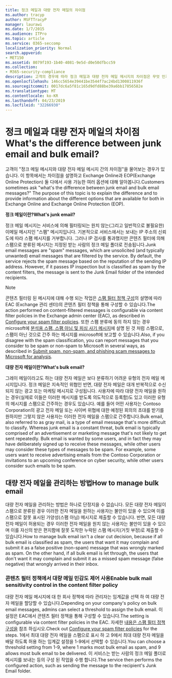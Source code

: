 ```yaml
---
title: 정크 메일과 대량 전자 메일의 차이점
ms.author: tracyp
author: MSFTTracyP
manager: laurawi
ms.date: 1/7/2015
ms.audience: ITPro
ms.topic: article
ms.service: O365-seccomp
localization_priority: Normal
search.appverid:
- MET150
ms.assetid: 8079f193-1b40-4081-9e5d-d0e50dfbcc59
ms.collection:
- M365-security-compliance
description: 고객의 경우에 따라 정크 메일과 대량 전자 메일 메시지의 차이점은 무엇 인가요? 이 항목의 목적은 차이점을 설명 하 고 exchange online 및 exchange online Protection (EOP)에서 모두 사용할 수 있는 다양 한 옵션에 대 한 정보를 제공 하기 위한 것입니다.
ms.openlocfilehash: 146cc5654e39441be3544f7ac24bd1300811936f
ms.sourcegitcommit: 0017dc6a5f81c165d9dfd88be39a6bb17856582e
ms.translationtype: MT
ms.contentlocale: ko-KR
ms.lasthandoff: 04/23/2019
ms.locfileid: "32266930"
---
```

# <a name="whats-the-difference-between-junk-email-and-bulk-email"></a><span data-ttu-id="2605b-103">정크 메일과 대량 전자 메일의 차이점</span><span class="sxs-lookup"><span data-stu-id="2605b-103">What's the difference between junk email and bulk email?</span></span>

<span data-ttu-id="2605b-p101">고객이 "정크 메일 메시지와 대량 전자 메일 메시지 간의 차이점"을 물어보는 경우가 있습니다. 이 항목에서는 차이점을 설명하고 Exchange Online과 EOP(Exchange Online Protection) 둘 다에서 사용 가능한 여러 옵션에 대해 알아봅니다.</span><span class="sxs-lookup"><span data-stu-id="2605b-p101">Customers sometimes ask "what's the difference between junk email and bulk email messages?" The purpose of this topic is to explain the difference and to provide information about the different options that are available for both in Exchange Online and Exchange Online Protection (EOP).</span></span>
  
 <span data-ttu-id="2605b-106">**정크 메일이란?**</span><span class="sxs-lookup"><span data-stu-id="2605b-106">**What's junk email?**</span></span>
  
<span data-ttu-id="2605b-p102">정크 메일 메시지는 서비스에 의해 필터링되는 원치 않는(그리고 일반적으로 불필요한) 이메일 메시지인 "스팸" 메시지입니다. 기본적으로 서비스에서는 보내는 IP 주소의 신뢰도에 따라 스팸 메시지를 거부합니다. 그러나 IP 검사를 통과했지만 콘텐츠 필터에 의해 스팸으로 분류된 메시지는 지정된 받는 사람의 정크 메일 폴더로 전송됩니다.</span><span class="sxs-lookup"><span data-stu-id="2605b-p102">Junk email messages are "spam" messages, which are unsolicited (and typically unwanted) email messages that are filtered by the service. By default, the service rejects the spam message based on the reputation of the sending IP address. However, if it passes IP inspection but is classified as spam by the content filters, the message is sent to the Junk Email folder of the intended recipients.</span></span> 
  
> [!NOTE]
> <span data-ttu-id="2605b-110">콘텐츠 필터링 된 메시지에 대해 수행 되는 작업은 [스팸 필터 정책 구성](configure-your-spam-filter-policies.md)의 설명에 따라 EAC (Exchange 관리 센터)의 콘텐츠 필터 정책을 통해 구성할 수 있습니다.</span><span class="sxs-lookup"><span data-stu-id="2605b-110">The action performed on content-filtered messages is configurable via content filter policies in the Exchange admin center (EAC), as described in [Configure your spam filter policies](configure-your-spam-filter-policies.md).</span></span> <span data-ttu-id="2605b-111">또한 스팸 분류에 동의 하지 않는 경우 microsoft에 [분석용 스팸, 스팸 아님 및 피싱 사기 메시지](submit-spam-non-spam-and-phishing-scam-messages-to-microsoft-for-analysis.md)에 설명 된 것 처럼 스팸으로, 스팸이 아닌 것으로 간주 하는 메시지를 microsoft에 보고할 수 있습니다.</span><span class="sxs-lookup"><span data-stu-id="2605b-111">Also, if you disagree with the spam classification, you can report messages that you consider to be spam or non-spam to Microsoft in several ways, as described in [Submit spam, non-spam, and phishing scam messages to Microsoft for analysis](submit-spam-non-spam-and-phishing-scam-messages-to-microsoft-for-analysis.md).</span></span> 
  
 <span data-ttu-id="2605b-112">**대량 전자 메일이란?**</span><span class="sxs-lookup"><span data-stu-id="2605b-112">**What's bulk email?**</span></span>
  
<span data-ttu-id="2605b-p104">그레이 메일이라고도 하는 대량 전자 메일은 보다 분류하기 어려운 유형의 전자 메일 메시지입니다. 정크 메일은 지속적인 위협인 반면, 대량 전자 메일은 대개 반복적으로 수신되지 않는 광고 또는 마케팅 메시지로 구성됩니다. 사용자에 따라 대량 전자 메일을 원하는 경우(실제로 이들은 이러한 메시지를 받도록 의도적으로 등록함)도 있고 이러한 유형의 메시지를 스팸으로 간주하는 경우도 있습니다. 예를 들어 어떤 사용자는 Contoso Corporation의 광고 전자 메일 또는 사이버 위협에 대한 예정된 회의의 초대를 받기를 원하지만 그렇지 않은 사용자는 이러한 전자 메일을 스팸으로 간주합니다.</span><span class="sxs-lookup"><span data-stu-id="2605b-p104">Bulk email, also referred to as gray mail, is a type of email message that's more difficult to classify. Whereas junk email is a constant threat, bulk email is typically comprised of an advertisement or marketing message that's not likely to get sent repeatedly. Bulk email is wanted by some users, and in fact they may have deliberately signed up to receive these messages, while other users may consider these types of messages to be spam. For example, some users want to receive advertising emails from the Contoso Corporation or invitations to an upcoming conference on cyber security, while other users consider such emails to be spam.</span></span>
  
## <a name="how-to-manage-bulk-email"></a><span data-ttu-id="2605b-117">대량 전자 메일을 관리하는 방법</span><span class="sxs-lookup"><span data-stu-id="2605b-117">How to manage bulk email</span></span>

<span data-ttu-id="2605b-p105">대량 전자 메일을 관리하는 방법은 하나로 단정지을 수 없습니다. 모든 대량 전자 메일이 스팸으로 분류된 경우 이러한 전자 메일을 원하는 사용자는 불만이 있을 수 있으며 이를 스팸으로 잘못 표시된 가양성(스팸 아님) 메시지로 제출할 수 있습니다. 반면, 모든 대량 전자 메일이 허용되는 경우 이러한 전자 메일을 원치 않는 사용자는 불만이 있을 수 있으며 이를 자신의 받은 편지함에 잘못 도착한 누락된 스팸 메시지(거짓 부정)로 제출할 수 있습니다.</span><span class="sxs-lookup"><span data-stu-id="2605b-p105">How to manage bulk email isn't a clear cut decision, because if all bulk email is classified as spam, the users that want it may complain and submit it as a false positive (non-spam) message that was wrongly marked as spam. On the other hand, if all bulk email is let through, the users that don't want it may complain and submit it as a missed spam message (false negative) that wrongly arrived in their inbox.</span></span>
  
### <a name="enable-bulk-mail-sensitivity-control-in-the-content-filter-policy"></a><span data-ttu-id="2605b-120">콘텐츠 필터 정책에서 대량 메일 민감도 제어 사용</span><span class="sxs-lookup"><span data-stu-id="2605b-120">Enable bulk mail sensitivity control in the content filter policy</span></span>

<span data-ttu-id="2605b-121">대량 전자 메일 메시지에 대 한 회사 정책에 따라 관리자는 임계값을 선택 하 여 대량 전자 메일을 할당할 수 있습니다.</span><span class="sxs-lookup"><span data-stu-id="2605b-121">Depending on your company's policy on bulk email messages, admins can select a threshold to assign the bulk email.</span></span> <span data-ttu-id="2605b-122">이 설정은 EAC에서 콘텐츠 필터 정책을 통해 구성할 수 있습니다.</span><span class="sxs-lookup"><span data-stu-id="2605b-122">The setting is configurable via content filter policies in the EAC.</span></span> <span data-ttu-id="2605b-123">자세한 [내용은 스팸 필터 정책 구성을](configure-your-spam-filter-policies.md) 참조 하십시오.</span><span class="sxs-lookup"><span data-stu-id="2605b-123">Check out [Configure your spam filter policies](configure-your-spam-filter-policies.md) for the steps.</span></span> <span data-ttu-id="2605b-124">1에서 최대 대량 전자 메일을 스팸으로 표시 하 고 9에서 최대 대량 전자 메일을 배달 하도록 허용 하는 임계값 설정을 1-9에서 선택할 수 있습니다.</span><span class="sxs-lookup"><span data-stu-id="2605b-124">You can choose a threshold setting from 1-9, where 1 marks most bulk email as spam, and 9 allows most bulk email to be delivered.</span></span> <span data-ttu-id="2605b-125">이 서비스는 받는 사람의 정크 메일 폴더로 메시지를 보내는 등의 구성 된 작업을 수행 합니다.</span><span class="sxs-lookup"><span data-stu-id="2605b-125">The service then performs the configured action, such as sending the message to the recipient's Junk Email folder.</span></span> 
  

